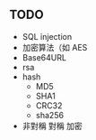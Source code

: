 

## TODO
* SQL injection
* 加密算法（如 AES
* Base64URL
* rsa
* hash
  * MD5
  * SHA1
  * CRC32
  * sha256
* 非對稱 對稱 加密